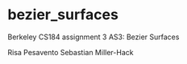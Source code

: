 bezier_surfaces
===============

Berkeley CS184 assignment 3 AS3: Bezier Surfaces

Risa Pesavento
Sebastian Miller-Hack


